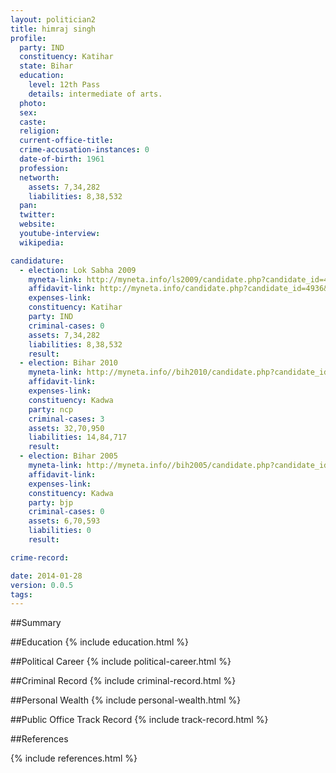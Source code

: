 ```yaml
---
layout: politician2
title: himraj singh
profile: 
  party: IND
  constituency: Katihar
  state: Bihar
  education: 
    level: 12th Pass
    details: intermediate of arts.
  photo: 
  sex: 
  caste: 
  religion: 
  current-office-title: 
  crime-accusation-instances: 0
  date-of-birth: 1961
  profession: 
  networth: 
    assets: 7,34,282
    liabilities: 8,38,532
  pan: 
  twitter: 
  website: 
  youtube-interview: 
  wikipedia: 

candidature: 
  - election: Lok Sabha 2009
    myneta-link: http://myneta.info/ls2009/candidate.php?candidate_id=4936
    affidavit-link: http://myneta.info/candidate.php?candidate_id=4936&scan=original
    expenses-link: 
    constituency: Katihar 
    party: IND
    criminal-cases: 0
    assets: 7,34,282
    liabilities: 8,38,532
    result:  
  - election: Bihar 2010
    myneta-link: http://myneta.info//bih2010/candidate.php?candidate_id=51
    affidavit-link: 
    expenses-link: 
    constituency: Kadwa 
    party: ncp
    criminal-cases: 3
    assets: 32,70,950
    liabilities: 14,84,717
    result:  
  - election: Bihar 2005
    myneta-link: http://myneta.info//bih2005/candidate.php?candidate_id=190
    affidavit-link: 
    expenses-link: 
    constituency: Kadwa 
    party: bjp
    criminal-cases: 0
    assets: 6,70,593
    liabilities: 0
    result:  

crime-record: 

date: 2014-01-28
version: 0.0.5
tags: 
---
```

##Summary


##Education
{% include education.html %}


##Political Career
{% include political-career.html %}


##Criminal Record
{% include criminal-record.html %}


##Personal Wealth
{% include personal-wealth.html %}


##Public Office Track Record
{% include track-record.html %}


##References


{% include references.html %}